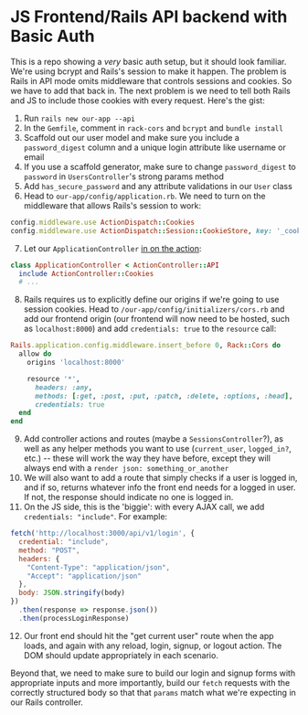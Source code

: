 # JS Frontend/Rails API backend with Basic Auth

This is a repo showing a *very* basic auth setup, but it should look familiar.  We're using bcrypt and Rails's session to make it happen.  The problem is Rails in API mode omits middleware that controls sessions and cookies.  So we have to add that back in.  The next problem is we need to tell both Rails and JS to include those cookies with every request.  Here's the gist:

1.  Run `rails new our-app --api`
2.  In the `Gemfile`, comment in `rack-cors` and `bcrypt` and `bundle install`
3.  Scaffold out our user model and make sure you include a `password_digest` column and a unique login attribute like username or email
4.  If you use a scaffold generator, make sure to change `password_digest` to `password` in  `UsersController`'s strong params method
5.  Add `has_secure_password` and any attribute validations in our `User` class
6.  Head to `our-app/config/application.rb`.  We need to turn on the middleware that allows Rails's session to work:
```ruby
config.middleware.use ActionDispatch::Cookies
config.middleware.use ActionDispatch::Session::CookieStore, key: '_cookie_name', expire_after: 14.days, httponly: true
```
7.  Let our `ApplicationController` [in on the action]:
```ruby
class ApplicationController < ActionController::API
  include ActionController::Cookies
  # ...
```
8.  Rails requires us to explicitly define our origins if we're going to use session cookies.  Head to `/our-app/config/initializers/cors.rb` and add our frontend origin (our frontend will now need to be hosted, such as `localhost:8000`) and add `credentials: true` to the `resource` call:
```ruby
Rails.application.config.middleware.insert_before 0, Rack::Cors do
  allow do
    origins 'localhost:8000'

    resource '*',
      headers: :any,
      methods: [:get, :post, :put, :patch, :delete, :options, :head],
      credentials: true
  end
end
```
9.  Add controller actions and routes (maybe a `SessionsController`?), as well as any helper methods you want to use (`current_user`, `logged_in?`, etc.) -- these will work the way they have before, except they will always end with a `render json: something_or_another`
10.  We will also want to add a route that simply checks if a user is logged in, and if so, returns whatever info the front end needs for a logged in user.  If not, the response should indicate no one is logged in.  
11.  On the JS side, this is the 'biggie':  with every AJAX call, we add `credentials: "include"`.  For example:
```javascript
fetch('http://localhost:3000/api/v1/login', {
  credential: "include",
  method: "POST",
  headers: {
    "Content-Type": "application/json",
    "Accept": "application/json"
  },
  body: JSON.stringify(body)
})
  .then(response => response.json())
  .then(processLoginResponse)
```
12.  Our front end should hit the "get current user" route when the app loads, and again with any reload, login, signup, or logout action.  The DOM should update appropriately in each scenario.

Beyond that, we need to make sure to build our login and signup forms with appropriate inputs and more importantly, build our `fetch` requests with the correctly structured body so that that `params` match what we're expecting in our Rails controller.

[API mode]: https://guides.rubyonrails.org/api_app.html
[in on the action]: https://api.rubyonrails.org/v2.3.8/classes/ActionController/Cookies.html  
